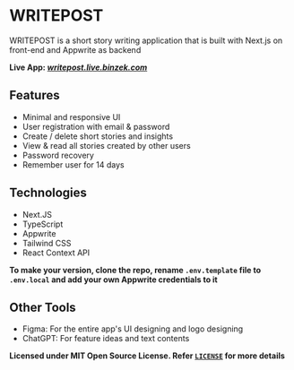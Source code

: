 # WRITEPOST

WRITEPOST is a short story writing application that is built with Next.js on front-end and Appwrite as backend

**Live App: _[writepost.live.binzek.com](https://writepost.live.binzek.com/)_**

## Features

- Minimal and responsive UI
- User registration with email & password
- Create / delete short stories and insights
- View & read all stories created by other users
- Password recovery
- Remember user for 14 days

## Technologies

- Next.JS
- TypeScript
- Appwrite
- Tailwind CSS
- React Context API

**To make your version, clone the repo, rename `.env.template` file to `.env.local` and add your own Appwrite credentials to it**

## Other Tools

- Figma: For the entire app's UI designing and logo designing
- ChatGPT: For feature ideas and text contents

**Licensed under MIT Open Source License. Refer [`LICENSE`](/LICENSE) for more details**
